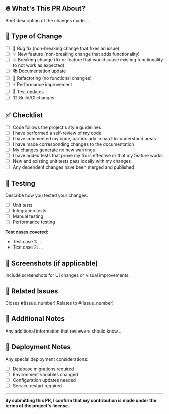 ## 🔥 What's This PR About?

Brief description of the changes made...

## 🎯 Type of Change

- [ ] 🐛 Bug fix (non-breaking change that fixes an issue)
- [ ] ✨ New feature (non-breaking change that adds functionality)
- [ ] 💥 Breaking change (fix or feature that would cause existing functionality to not work as expected)
- [ ] 📚 Documentation update
- [ ] 🔧 Refactoring (no functional changes)
- [ ] ⚡ Performance improvement
- [ ] 🧪 Test updates
- [ ] 🏗️ Build/CI changes

## ✅ Checklist

- [ ] Code follows the project's style guidelines
- [ ] I have performed a self-review of my code
- [ ] I have commented my code, particularly in hard-to-understand areas
- [ ] I have made corresponding changes to the documentation
- [ ] My changes generate no new warnings
- [ ] I have added tests that prove my fix is effective or that my feature works
- [ ] New and existing unit tests pass locally with my changes
- [ ] Any dependent changes have been merged and published

## 🧪 Testing

Describe how you tested your changes:

- [ ] Unit tests
- [ ] Integration tests  
- [ ] Manual testing
- [ ] Performance testing

**Test cases covered:**
- Test case 1: ...
- Test case 2: ...

## 📸 Screenshots (if applicable)

Include screenshots for UI changes or visual improvements.

## 🔗 Related Issues

Closes #(issue_number)
Relates to #(issue_number)

## 📝 Additional Notes

Any additional information that reviewers should know...

## 🚀 Deployment Notes

Any special deployment considerations:
- [ ] Database migrations required
- [ ] Environment variables changed
- [ ] Configuration updates needed
- [ ] Service restart required

---

**By submitting this PR, I confirm that my contribution is made under the terms of the project's license.**